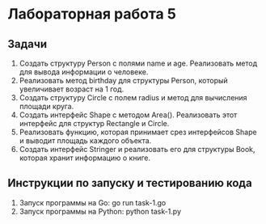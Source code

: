 # Лабораторная работа 5

## Задачи

1. Создать структуру Person с полями name и age. Реализовать метод для вывода информации о человеке.
2. Реализовать метод birthday для структуры Person, который увеличивает возраст на 1 год.
3. Создать структуру Circle с полем radius и метод для вычисления площади круга.
4. Создать интерфейс Shape с методом Area(). Реализовать этот интерфейс для структур Rectangle и Circle.
5. Реализовать функцию, которая принимает срез интерфейсов Shape и выводит площадь каждого объекта.
6. Создать интерфейс Stringer и реализовать его для структуры Book, которая хранит информацию о книге.

## Инструкции по запуску и тестированию кода

1. Запуск программы на Go: go run task-1.go 
2. Запуск программы на Python: python task-1.py

